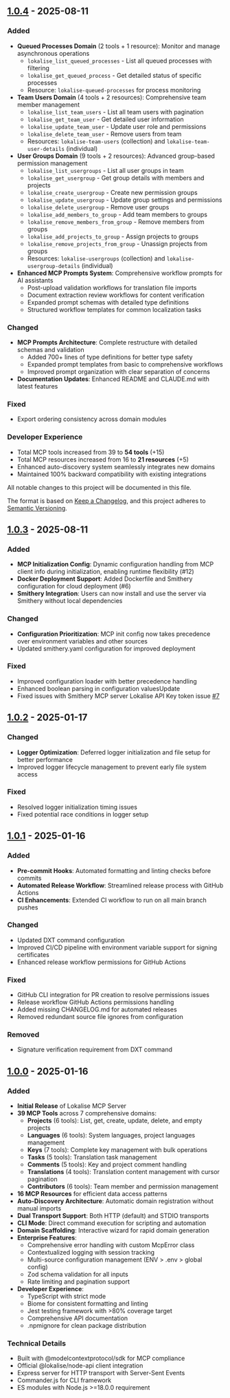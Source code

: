 ## [1.0.4] - 2025-08-11

### Added
- **Queued Processes Domain** (2 tools + 1 resource): Monitor and manage asynchronous operations
  - `lokalise_list_queued_processes` - List all queued processes with filtering
  - `lokalise_get_queued_process` - Get detailed status of specific processes
  - Resource: `lokalise-queued-processes` for process monitoring
- **Team Users Domain** (4 tools + 2 resources): Comprehensive team member management
  - `lokalise_list_team_users` - List all team users with pagination
  - `lokalise_get_team_user` - Get detailed user information
  - `lokalise_update_team_user` - Update user role and permissions
  - `lokalise_delete_team_user` - Remove users from team
  - Resources: `lokalise-team-users` (collection) and `lokalise-team-user-details` (individual)
- **User Groups Domain** (9 tools + 2 resources): Advanced group-based permission management
  - `lokalise_list_usergroups` - List all user groups in team
  - `lokalise_get_usergroup` - Get group details with members and projects
  - `lokalise_create_usergroup` - Create new permission groups
  - `lokalise_update_usergroup` - Update group settings and permissions
  - `lokalise_delete_usergroup` - Remove user groups
  - `lokalise_add_members_to_group` - Add team members to groups
  - `lokalise_remove_members_from_group` - Remove members from groups
  - `lokalise_add_projects_to_group` - Assign projects to groups
  - `lokalise_remove_projects_from_group` - Unassign projects from groups
  - Resources: `lokalise-usergroups` (collection) and `lokalise-usergroup-details` (individual)
- **Enhanced MCP Prompts System**: Comprehensive workflow prompts for AI assistants
  - Post-upload validation workflows for translation file imports
  - Document extraction review workflows for content verification
  - Expanded prompt schemas with detailed type definitions
  - Structured workflow templates for common localization tasks

### Changed
- **MCP Prompts Architecture**: Complete restructure with detailed schemas and validation
  - Added 700+ lines of type definitions for better type safety
  - Expanded prompt templates from basic to comprehensive workflows
  - Improved prompt organization with clear separation of concerns
- **Documentation Updates**: Enhanced README and CLAUDE.md with latest features

### Fixed
- Export ordering consistency across domain modules

### Developer Experience
- Total MCP tools increased from 39 to **54 tools** (+15)
- Total MCP resources increased from 16 to **21 resources** (+5)
- Enhanced auto-discovery system seamlessly integrates new domains
- Maintained 100% backward compatibility with existing integrations


All notable changes to this project will be documented in this file.

The format is based on [Keep a Changelog](https://keepachangelog.com/en/1.0.0/),
and this project adheres to [Semantic Versioning](https://semver.org/spec/v2.0.0.html).

## [1.0.3] - 2025-08-11

### Added
- **MCP Initialization Config**: Dynamic configuration handling from MCP client info during initialization, enabling runtime flexibility (#12)
- **Docker Deployment Support**: Added Dockerfile and Smithery configuration for cloud deployment (#6)
- **Smithery Integration**: Users can now install and use the server via Smithery without local dependencies

### Changed
- **Configuration Prioritization**: MCP init config now takes precedence over environment variables and other sources
- Updated smithery.yaml configuration for improved deployment

### Fixed
- Improved configuration loader with better precedence handling
- Enhanced boolean parsing in configuration valuesUpdate
- Fixed issues with Smithery MCP server Lokalise API Key token issue [#7](https://github.com/AbdallahAHO/lokalise-mcp/issues/7)

## [1.0.2] - 2025-01-17

### Changed
- **Logger Optimization**: Deferred logger initialization and file setup for better performance
- Improved logger lifecycle management to prevent early file system access

### Fixed
- Resolved logger initialization timing issues
- Fixed potential race conditions in logger setup

## [1.0.1] - 2025-01-16

### Added
- **Pre-commit Hooks**: Automated formatting and linting checks before commits
- **Automated Release Workflow**: Streamlined release process with GitHub Actions
- **CI Enhancements**: Extended CI workflow to run on all main branch pushes

### Changed
- Updated DXT command configuration
- Improved CI/CD pipeline with environment variable support for signing certificates
- Enhanced release workflow permissions for GitHub Actions

### Fixed
- GitHub CLI integration for PR creation to resolve permissions issues
- Release workflow GitHub Actions permissions handling
- Added missing CHANGELOG.md for automated releases
- Removed redundant source file ignores from configuration

### Removed
- Signature verification requirement from DXT command

## [1.0.0] - 2025-01-16

### Added
- **Initial Release** of Lokalise MCP Server
- **39 MCP Tools** across 7 comprehensive domains:
  - **Projects** (6 tools): List, get, create, update, delete, and empty projects
  - **Languages** (6 tools): System languages, project languages management
  - **Keys** (7 tools): Complete key management with bulk operations
  - **Tasks** (5 tools): Translation task management
  - **Comments** (5 tools): Key and project comment handling
  - **Translations** (4 tools): Translation content management with cursor pagination
  - **Contributors** (6 tools): Team member and permission management
- **16 MCP Resources** for efficient data access patterns
- **Auto-Discovery Architecture**: Automatic domain registration without manual imports
- **Dual Transport Support**: Both HTTP (default) and STDIO transports
- **CLI Mode**: Direct command execution for scripting and automation
- **Domain Scaffolding**: Interactive wizard for rapid domain generation
- **Enterprise Features**:
  - Comprehensive error handling with custom McpError class
  - Contextualized logging with session tracking
  - Multi-source configuration management (ENV > .env > global config)
  - Zod schema validation for all inputs
  - Rate limiting and pagination support
- **Developer Experience**:
  - TypeScript with strict mode
  - Biome for consistent formatting and linting
  - Jest testing framework with >80% coverage target
  - Comprehensive API documentation
  - .npmignore for clean package distribution

### Technical Details
- Built with @modelcontextprotocol/sdk for MCP compliance
- Official @lokalise/node-api client integration
- Express server for HTTP transport with Server-Sent Events
- Commander.js for CLI framework
- ES modules with Node.js >=18.0.0 requirement

[1.0.4]: https://github.com/AbdallahAHO/lokalise-mcp/compare/v1.0.3...v1.0.4
[1.0.3]: https://github.com/AbdallahAHO/lokalise-mcp/compare/v1.0.2...v1.0.3
[1.0.2]: https://github.com/AbdallahAHO/lokalise-mcp/compare/v1.0.1...v1.0.2
[1.0.1]: https://github.com/AbdallahAHO/lokalise-mcp/compare/v1.0.0...v1.0.1
[1.0.0]: https://github.com/AbdallahAHO/lokalise-mcp/releases/tag/v1.0.0